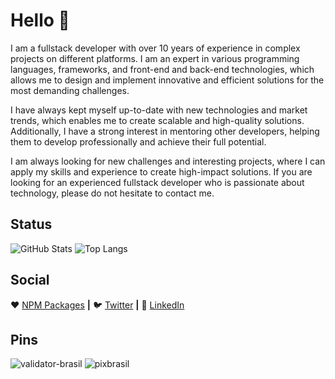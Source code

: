 # Hello 👋

I am a fullstack developer with over 10 years of experience in complex projects on different platforms. I am an expert in various programming languages, frameworks, and front-end and back-end technologies, which allows me to design and implement innovative and efficient solutions for the most demanding challenges.

I have always kept myself up-to-date with new technologies and market trends, which enables me to create scalable and high-quality solutions. Additionally, I have a strong interest in mentoring other developers, helping them to develop professionally and achieve their full potential.

I am always looking for new challenges and interesting projects, where I can apply my skills and experience to create high-impact solutions. If you are looking for an experienced fullstack developer who is passionate about technology, please do not hesitate to contact me.

## Status
![GitHub Stats](https://github-readme-stats.vercel.app/api?username=ogilvieira&show_icons=true&theme=dracula&show=prs_merged)
![Top Langs](https://github-readme-stats.vercel.app/api/top-langs/?username=ogilvieira&theme=dracula&layout=donut)

## Social
❤️ [NPM Packages](https://www.npmjs.com/~ogilvieira?activeTab=packages) **|**
🐦 [Twitter](https://www.linkedin.com/in/ogilvieira/) **|**
👔 [LinkedIn](https://www.linkedin.com/in/ogilvieira/)

## Pins
![validator-brasil](https://github-readme-stats.vercel.app/api/pin/?username=ogilvieira&repo=validator-brasil&theme=dracula)
![pixbrasil](https://github-readme-stats.vercel.app/api/pin/?username=ogilvieira&repo=pixbrasil&theme=dracula)
